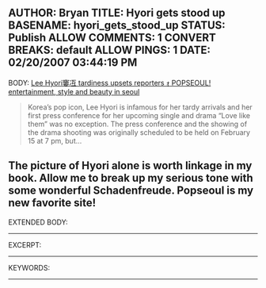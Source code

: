 AUTHOR: Bryan
TITLE: Hyori gets stood up
BASENAME: hyori_gets_stood_up
STATUS: Publish
ALLOW COMMENTS: 1
CONVERT BREAKS: __default__
ALLOW PINGS: 1
DATE: 02/20/2007 03:44:19 PM
-----
BODY:
<a title="Lee Hyori窶冱 tardiness upsets reporters ｫ POPSEOUL! entertainment, style and beauty in seoul" href="http://popseoul.com/2007/02/16/lee-hyoris-tardiness-upsets-reporters/#more-692">Lee Hyori窶冱 tardiness upsets reporters ｫ POPSEOUL! entertainment, style and beauty in seoul</a>

<blockquote>Korea’s pop icon, Lee Hyori is infamous for her tardy arrivals and her first press conference for her upcoming single and drama “Love like them” was no exception. The press conference and the showing of the drama shooting was originally scheduled to be held on February 15 at 7 pm, but…</blockquote>

The picture of Hyori alone is worth linkage in my book. Allow me to break up my serious tone with some wonderful Schadenfreude. Popseoul is my new favorite site!
-----
EXTENDED BODY:

-----
EXCERPT:

-----
KEYWORDS:

-----



